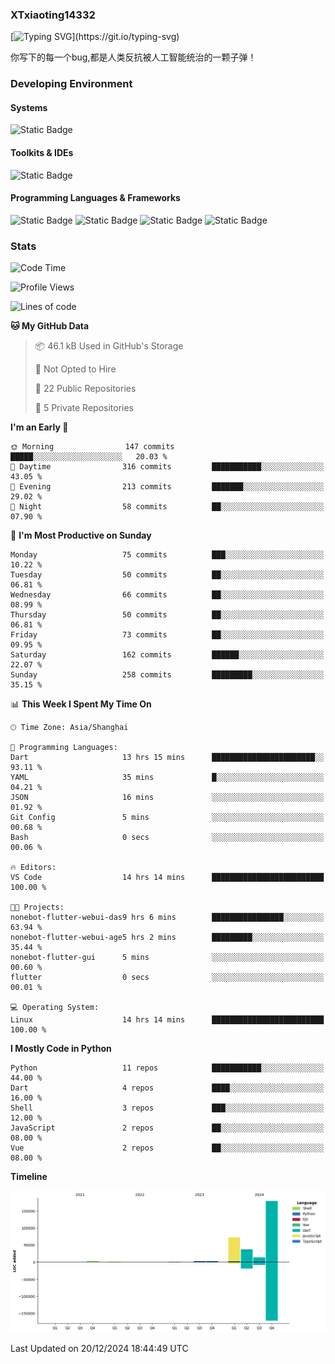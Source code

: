 ### XTxiaoting14332

[![Typing SVG](https://readme-typing-svg.herokuapp.com?font=JetBrians+Mono&pause=1000&random=false&width=435&lines=Hello+World!)](https://git.io/typing-svg)

你写下的每一个bug,都是人类反抗被人工智能统治的一颗子弹！

### Developing Environment

#### Systems

![Static Badge](https://img.shields.io/badge/Ubuntu-%20?style=flat-square&logo=ubuntu&logoColor=white&color=E34F26)

#### Toolkits & IDEs

![Static Badge](https://img.shields.io/badge/Visual%20Studio%20Code-%20?style=flat-square&logo=visualstudiocode&logoColor=white&color=blue)

#### Programming Languages & Frameworks

![Static Badge](https://img.shields.io/badge/Dart-%20?style=flat-square&logo=dart&logoColor=white&color=0175C2)
![Static Badge](https://img.shields.io/badge/Flutter-%20?style=flat-square&logo=flutter&logoColor=white&color=02569B)
![Static Badge](https://img.shields.io/badge/Python-%20?style=flat-square&logo=python&logoColor=white&color=E7A781)
![Static Badge](https://img.shields.io/badge/Bash%20Shell-%20?style=flat-square&logo=shell&logoColor=white&color=49D868)

### Stats

<!--START_SECTION:waka-->
![Code Time](http://img.shields.io/badge/Code%20Time-216%20hrs%204%20mins-blue)

![Profile Views](http://img.shields.io/badge/Profile%20Views-0-blue)

![Lines of code](https://img.shields.io/badge/From%20Hello%20World%20I%27ve%20Written-313.6%20thousand%20lines%20of%20code-blue)

**🐱 My GitHub Data** 

> 📦 46.1 kB Used in GitHub's Storage 
 > 
> 🚫 Not Opted to Hire
 > 
> 📜 22 Public Repositories 
 > 
> 🔑 5 Private Repositories 
 > 
**I'm an Early 🐤** 

```text
🌞 Morning                147 commits         █████░░░░░░░░░░░░░░░░░░░░   20.03 % 
🌆 Daytime                316 commits         ███████████░░░░░░░░░░░░░░   43.05 % 
🌃 Evening                213 commits         ███████░░░░░░░░░░░░░░░░░░   29.02 % 
🌙 Night                  58 commits          ██░░░░░░░░░░░░░░░░░░░░░░░   07.90 % 
```
📅 **I'm Most Productive on Sunday** 

```text
Monday                   75 commits          ███░░░░░░░░░░░░░░░░░░░░░░   10.22 % 
Tuesday                  50 commits          ██░░░░░░░░░░░░░░░░░░░░░░░   06.81 % 
Wednesday                66 commits          ██░░░░░░░░░░░░░░░░░░░░░░░   08.99 % 
Thursday                 50 commits          ██░░░░░░░░░░░░░░░░░░░░░░░   06.81 % 
Friday                   73 commits          ██░░░░░░░░░░░░░░░░░░░░░░░   09.95 % 
Saturday                 162 commits         ██████░░░░░░░░░░░░░░░░░░░   22.07 % 
Sunday                   258 commits         █████████░░░░░░░░░░░░░░░░   35.15 % 
```


📊 **This Week I Spent My Time On** 

```text
🕑︎ Time Zone: Asia/Shanghai

💬 Programming Languages: 
Dart                     13 hrs 15 mins      ███████████████████████░░   93.11 % 
YAML                     35 mins             █░░░░░░░░░░░░░░░░░░░░░░░░   04.21 % 
JSON                     16 mins             ░░░░░░░░░░░░░░░░░░░░░░░░░   01.92 % 
Git Config               5 mins              ░░░░░░░░░░░░░░░░░░░░░░░░░   00.68 % 
Bash                     0 secs              ░░░░░░░░░░░░░░░░░░░░░░░░░   00.06 % 

🔥 Editors: 
VS Code                  14 hrs 14 mins      █████████████████████████   100.00 % 

🐱‍💻 Projects: 
nonebot-flutter-webui-das9 hrs 6 mins        ████████████████░░░░░░░░░   63.94 % 
nonebot-flutter-webui-age5 hrs 2 mins        █████████░░░░░░░░░░░░░░░░   35.44 % 
nonebot-flutter-gui      5 mins              ░░░░░░░░░░░░░░░░░░░░░░░░░   00.60 % 
flutter                  0 secs              ░░░░░░░░░░░░░░░░░░░░░░░░░   00.01 % 

💻 Operating System: 
Linux                    14 hrs 14 mins      █████████████████████████   100.00 % 
```

**I Mostly Code in Python** 

```text
Python                   11 repos            ███████████░░░░░░░░░░░░░░   44.00 % 
Dart                     4 repos             ████░░░░░░░░░░░░░░░░░░░░░   16.00 % 
Shell                    3 repos             ███░░░░░░░░░░░░░░░░░░░░░░   12.00 % 
JavaScript               2 repos             ██░░░░░░░░░░░░░░░░░░░░░░░   08.00 % 
Vue                      2 repos             ██░░░░░░░░░░░░░░░░░░░░░░░   08.00 % 
```



**Timeline**

![Lines of Code chart](https://raw.githubusercontent.com/XTxiaoting14332/XTxiaoting14332/main/assets/bar_graph.png)


 Last Updated on 20/12/2024 18:44:49 UTC
<!--END_SECTION:waka-->